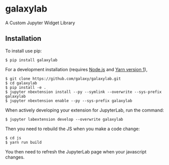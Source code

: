 galaxylab
===============================

A Custom Jupyter Widget Library

Installation
------------

To install use pip:

    $ pip install galaxylab

For a development installation (requires [Node.js](https://nodejs.org) and [Yarn version 1](https://classic.yarnpkg.com/)),

    $ git clone https://github.com/galaxy/galaxylab.git
    $ cd galaxylab
    $ pip install -e .
    $ jupyter nbextension install --py --symlink --overwrite --sys-prefix galaxylab
    $ jupyter nbextension enable --py --sys-prefix galaxylab

When actively developing your extension for JupyterLab, run the command:

    $ jupyter labextension develop --overwrite galaxylab

Then you need to rebuild the JS when you make a code change:

    $ cd js
    $ yarn run build

You then need to refresh the JupyterLab page when your javascript changes.
